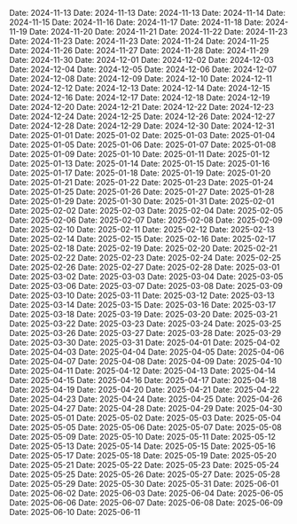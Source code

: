 Date: 2024-11-13
Date: 2024-11-13
Date: 2024-11-13
Date: 2024-11-14
Date: 2024-11-15
Date: 2024-11-16
Date: 2024-11-17
Date: 2024-11-18
Date: 2024-11-19
Date: 2024-11-20
Date: 2024-11-21
Date: 2024-11-22
Date: 2024-11-23
Date: 2024-11-23
Date: 2024-11-23
Date: 2024-11-24
Date: 2024-11-25
Date: 2024-11-26
Date: 2024-11-27
Date: 2024-11-28
Date: 2024-11-29
Date: 2024-11-30
Date: 2024-12-01
Date: 2024-12-02
Date: 2024-12-03
Date: 2024-12-04
Date: 2024-12-05
Date: 2024-12-06
Date: 2024-12-07
Date: 2024-12-08
Date: 2024-12-09
Date: 2024-12-10
Date: 2024-12-11
Date: 2024-12-12
Date: 2024-12-13
Date: 2024-12-14
Date: 2024-12-15
Date: 2024-12-16
Date: 2024-12-17
Date: 2024-12-18
Date: 2024-12-19
Date: 2024-12-20
Date: 2024-12-21
Date: 2024-12-22
Date: 2024-12-23
Date: 2024-12-24
Date: 2024-12-25
Date: 2024-12-26
Date: 2024-12-27
Date: 2024-12-28
Date: 2024-12-29
Date: 2024-12-30
Date: 2024-12-31
Date: 2025-01-01
Date: 2025-01-02
Date: 2025-01-03
Date: 2025-01-04
Date: 2025-01-05
Date: 2025-01-06
Date: 2025-01-07
Date: 2025-01-08
Date: 2025-01-09
Date: 2025-01-10
Date: 2025-01-11
Date: 2025-01-12
Date: 2025-01-13
Date: 2025-01-14
Date: 2025-01-15
Date: 2025-01-16
Date: 2025-01-17
Date: 2025-01-18
Date: 2025-01-19
Date: 2025-01-20
Date: 2025-01-21
Date: 2025-01-22
Date: 2025-01-23
Date: 2025-01-24
Date: 2025-01-25
Date: 2025-01-26
Date: 2025-01-27
Date: 2025-01-28
Date: 2025-01-29
Date: 2025-01-30
Date: 2025-01-31
Date: 2025-02-01
Date: 2025-02-02
Date: 2025-02-03
Date: 2025-02-04
Date: 2025-02-05
Date: 2025-02-06
Date: 2025-02-07
Date: 2025-02-08
Date: 2025-02-09
Date: 2025-02-10
Date: 2025-02-11
Date: 2025-02-12
Date: 2025-02-13
Date: 2025-02-14
Date: 2025-02-15
Date: 2025-02-16
Date: 2025-02-17
Date: 2025-02-18
Date: 2025-02-19
Date: 2025-02-20
Date: 2025-02-21
Date: 2025-02-22
Date: 2025-02-23
Date: 2025-02-24
Date: 2025-02-25
Date: 2025-02-26
Date: 2025-02-27
Date: 2025-02-28
Date: 2025-03-01
Date: 2025-03-02
Date: 2025-03-03
Date: 2025-03-04
Date: 2025-03-05
Date: 2025-03-06
Date: 2025-03-07
Date: 2025-03-08
Date: 2025-03-09
Date: 2025-03-10
Date: 2025-03-11
Date: 2025-03-12
Date: 2025-03-13
Date: 2025-03-14
Date: 2025-03-15
Date: 2025-03-16
Date: 2025-03-17
Date: 2025-03-18
Date: 2025-03-19
Date: 2025-03-20
Date: 2025-03-21
Date: 2025-03-22
Date: 2025-03-23
Date: 2025-03-24
Date: 2025-03-25
Date: 2025-03-26
Date: 2025-03-27
Date: 2025-03-28
Date: 2025-03-29
Date: 2025-03-30
Date: 2025-03-31
Date: 2025-04-01
Date: 2025-04-02
Date: 2025-04-03
Date: 2025-04-04
Date: 2025-04-05
Date: 2025-04-06
Date: 2025-04-07
Date: 2025-04-08
Date: 2025-04-09
Date: 2025-04-10
Date: 2025-04-11
Date: 2025-04-12
Date: 2025-04-13
Date: 2025-04-14
Date: 2025-04-15
Date: 2025-04-16
Date: 2025-04-17
Date: 2025-04-18
Date: 2025-04-19
Date: 2025-04-20
Date: 2025-04-21
Date: 2025-04-22
Date: 2025-04-23
Date: 2025-04-24
Date: 2025-04-25
Date: 2025-04-26
Date: 2025-04-27
Date: 2025-04-28
Date: 2025-04-29
Date: 2025-04-30
Date: 2025-05-01
Date: 2025-05-02
Date: 2025-05-03
Date: 2025-05-04
Date: 2025-05-05
Date: 2025-05-06
Date: 2025-05-07
Date: 2025-05-08
Date: 2025-05-09
Date: 2025-05-10
Date: 2025-05-11
Date: 2025-05-12
Date: 2025-05-13
Date: 2025-05-14
Date: 2025-05-15
Date: 2025-05-16
Date: 2025-05-17
Date: 2025-05-18
Date: 2025-05-19
Date: 2025-05-20
Date: 2025-05-21
Date: 2025-05-22
Date: 2025-05-23
Date: 2025-05-24
Date: 2025-05-25
Date: 2025-05-26
Date: 2025-05-27
Date: 2025-05-28
Date: 2025-05-29
Date: 2025-05-30
Date: 2025-05-31
Date: 2025-06-01
Date: 2025-06-02
Date: 2025-06-03
Date: 2025-06-04
Date: 2025-06-05
Date: 2025-06-06
Date: 2025-06-07
Date: 2025-06-08
Date: 2025-06-09
Date: 2025-06-10
Date: 2025-06-11
